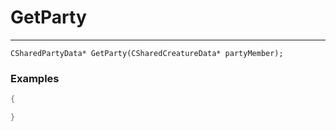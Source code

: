 # GetParty
---
```
CSharedPartyData* GetParty(CSharedCreatureData* partyMember);
```

### Examples
```cpp - C++
{

}
```
